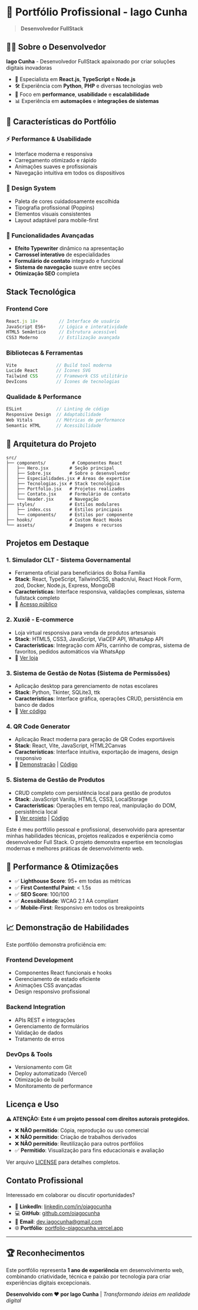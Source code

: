 # 🚀 Portfólio Profissional - Iago Cunha

> **Desenvolvedor FullStack**

## 👨‍💻 Sobre o Desenvolvedor

**Iago Cunha** - Desenvolvedor FullStack apaixonado por criar soluções digitais inovadoras

- 🎯 Especialista em **React.js**, **TypeScript** e **Node.js**
- 🛠️ Experiência com **Python**, **PHP** e diversas tecnologias web
- 🚀 Foco em **performance**, **usabilidade** e **escalabilidade**
- 📊 Experiência em **automações** e **integrações de sistemas**

## 🌟 Características do Portfólio

### ⚡ Performance & Usabilidade
- Interface moderna e responsiva
- Carregamento otimizado e rápido
- Animações suaves e profissionais
- Navegação intuitiva em todos os dispositivos

### 🎨 Design System
- Paleta de cores cuidadosamente escolhida
- Tipografia profissional (Poppins)
- Elementos visuais consistentes
- Layout adaptável para mobile-first

### 🔧 Funcionalidades Avançadas
- **Efeito Typewriter** dinâmico na apresentação
- **Carrossel interativo** de especialidades
- **Formulário de contato** integrado e funcional
- **Sistema de navegação** suave entre seções
- **Otimização SEO** completa

## Stack Tecnológica

### Frontend Core
```javascript
React.js 18+        // Interface de usuário
JavaScript ES6+     // Lógica e interatividade
HTML5 Semântico     // Estrutura acessível
CSS3 Moderno        // Estilização avançada
```

### Bibliotecas & Ferramentas
```javascript
Vite               // Build tool moderna
Lucide React       // Ícones SVG
Tailwind CSS       // Framework CSS utilitário
DevIcons           // Ícones de tecnologias
```

### Qualidade & Performance
```javascript
ESLint             // Linting de código
Responsive Design  // Adaptabilidade
Web Vitals         // Métricas de performance
Semantic HTML      // Acessibilidade
```

## 📂 Arquitetura do Projeto

```
src/
├── components/          # Componentes React
│   ├── Hero.jsx        # Seção principal
│   ├── Sobre.jsx       # Sobre o desenvolvedor
│   ├── Especialidades.jsx # Áreas de expertise
│   ├── Tecnologias.jsx # Stack tecnológica
│   ├── Portfolio.jsx   # Projetos realizados
│   ├── Contato.jsx     # Formulário de contato
│   └── Header.jsx      # Navegação
├── styles/             # Estilos modulares
│   ├── index.css       # Estilos principais
│   └── components/     # Estilos por componente
├── hooks/              # Custom React Hooks
└── assets/             # Imagens e recursos
```

## Projetos em Destaque

### 1. **Simulador CLT** - Sistema Governamental
- Ferramenta oficial para beneficiários do Bolsa Família
- **Stack**: React, TypeScript, TailwindCSS, shadcn/ui, React Hook Form, zod, Docker, Node.js, Express, MongoDB
- **Características**: Interface responsiva, validações complexas, sistema fullstack completo
- 🔗 [Acesso público](https://simuladorclt.observatorio.ind.br/)

### 2. **Xuxiê - E-commerce**
- Loja virtual responsiva para venda de produtos artesanais
- **Stack**: HTML5, CSS3, JavaScript, ViaCEP API, WhatsApp API
- **Características**: Integração com APIs, carrinho de compras, sistema de favoritos, pedidos automáticos via WhatsApp
- 🔗 [Ver loja](https://xuxie-croche.vercel.app/)

### 3. **Sistema de Gestão de Notas** (Sistema de Permissões)
- Aplicação desktop para gerenciamento de notas escolares
- **Stack**: Python, Tkinter, SQLite3, ttk
- **Características**: Interface gráfica, operações CRUD, persistência em banco de dados
- 🔗 [Ver código](https://github.com/oiagocunha/sistema_notas)

### 4. **QR Code Generator**
- Aplicação React moderna para geração de QR Codes exportáveis
- **Stack**: React, Vite, JavaScript, HTML2Canvas
- **Características**: Interface intuitiva, exportação de imagens, design responsivo
- 🔗 [Demonstração](https://link-to-qr-code.vercel.app/) | [Código](https://github.com/oiagocunha/link-to-qrCode)

### 5. **Sistema de Gestão de Produtos**
- CRUD completo com persistência local para gestão de produtos
- **Stack**: JavaScript Vanilla, HTML5, CSS3, LocalStorage
- **Características**: Operações em tempo real, manipulação do DOM, persistência local
- 🔗 [Ver projeto](https://oiagocunha.github.io/Cadastro_Produtos/) | [Código](https://github.com/oiagocunha/Cadastro_Produtos)

Este é meu portfólio pessoal e profissional, desenvolvido para apresentar minhas habilidades técnicas, projetos realizados e experiência como desenvolvedor Full Stack. O projeto demonstra expertise em tecnologias modernas e melhores práticas de desenvolvimento web.

## 🚀 Performance & Otimizações

- ✅ **Lighthouse Score**: 95+ em todas as métricas
- ✅ **First Contentful Paint**: < 1.5s
- ✅ **SEO Score**: 100/100
- ✅ **Acessibilidade**: WCAG 2.1 AA compliant
- ✅ **Mobile-First**: Responsivo em todos os breakpoints

## 📈 Demonstração de Habilidades

Este portfólio demonstra proficiência em:

### Frontend Development
- Componentes React funcionais e hooks
- Gerenciamento de estado eficiente
- Animações CSS avançadas
- Design responsivo profissional

### Backend Integration  
- APIs REST e integrações
- Gerenciamento de formulários
- Validação de dados
- Tratamento de erros

### DevOps & Tools
- Versionamento com Git
- Deploy automatizado (Vercel)
- Otimização de build
- Monitoramento de performance

## Licença e Uso

**⚠️ ATENÇÃO: Este é um projeto pessoal com direitos autorais protegidos.**

- ❌ **NÃO permitido**: Cópia, reprodução ou uso comercial
- ❌ **NÃO permitido**: Criação de trabalhos derivados
- ❌ **NÃO permitido**: Reutilização para outros portfólios
- ✅ **Permitido**: Visualização para fins educacionais e avaliação

Ver arquivo [LICENSE](./LICENSE) para detalhes completos.

## Contato Profissional

Interessado em colaborar ou discutir oportunidades?

- 💼 **LinkedIn**: [linkedin.com/in/oiagocunha](https://linkedin.com/in/oiagocunha)
- 💻 **GitHub**: [github.com/oiagocunha](https://github.com/oiagocunha)  
- 📧 **Email**: dev.iagocunha@gmail.com
- 🌐 **Portfólio**: [portfolio-oiagocunha.vercel.app](https://portfolio-oiagocunha.vercel.app)

---

## 🏆 Reconhecimentos

Este portfólio representa **1 ano de experiência** em desenvolvimento web, combinando criatividade, técnica e paixão por tecnologia para criar experiências digitais excepcionais.

**Desenvolvido com ❤️ por Iago Cunha** | *Transformando ideias em realidade digital*
